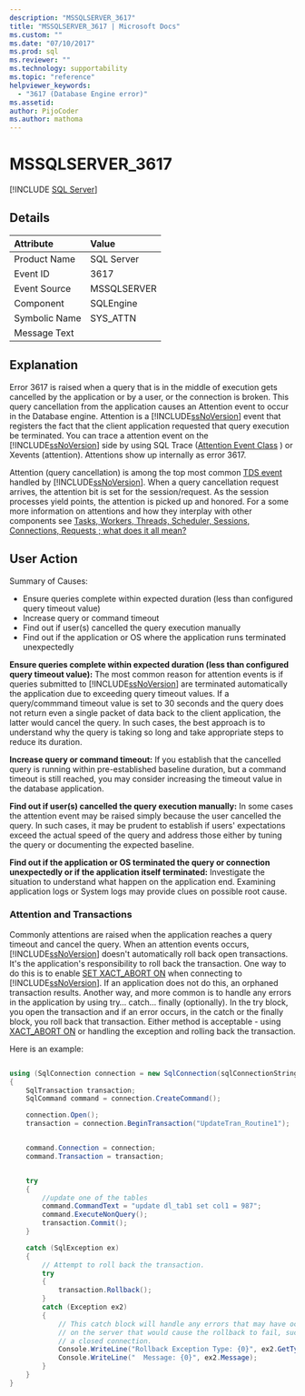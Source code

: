```yaml
---
description: "MSSQLSERVER_3617"
title: "MSSQLSERVER_3617 | Microsoft Docs"
ms.custom: ""
ms.date: "07/10/2017"
ms.prod: sql
ms.reviewer: ""
ms.technology: supportability
ms.topic: "reference"
helpviewer_keywords: 
  - "3617 (Database Engine error)"
ms.assetid: 
author: PijoCoder
ms.author: mathoma
---
```

# MSSQLSERVER_3617
 [!INCLUDE [SQL Server](../../includes/applies-to-version/sqlserver.md)]
  
## Details  
  
| Attribute | Value |  
| :-------- | :---- |  
|Product Name|SQL Server|  
|Event ID|3617|  
|Event Source|MSSQLSERVER|  
|Component|SQLEngine|  
|Symbolic Name|SYS_ATTN|  
|Message Text||  
  
## Explanation

Error 3617 is raised when a query that is in the middle of execution gets cancelled by the application or by a user, or the connection is broken. This query cancellation from the application causes an Attention event to occur in the Database engine. Attention is a [!INCLUDE[ssNoVersion](../../includes/ssnoversion-md.md)] event that registers the fact that the client application requested that query execution be terminated. You can trace a attention event on the [!INCLUDE[ssNoVersion](../../includes/ssnoversion-md.md)] side by using SQL Trace ([Attention Event Class](../event-classes/attention-event-class.md) ) or Xevents (attention).  Attentions show up internally as error 3617.

Attention (query cancellation) is among the top most common [TDS event](/openspecs/sql_server_protocols/ms-sstds/84ed72a9-a1df-48ec-a4d2-32fae12dbdbf) handled by [!INCLUDE[ssNoVersion](../../includes/ssnoversion-md.md)].  When a query cancellation request arrives, the attention bit is set for the session/request.  As the session processes yield points, the attention is picked up and honored. For a some more information on attentions and how they interplay with other components see [Tasks, Workers, Threads, Scheduler, Sessions, Connections, Requests ; what does it all mean?](https://techcommunity.microsoft.com/t5/sql-server-support/tasks-workers-threads-scheduler-sessions-connections-requests/ba-p/333990)
  
## User Action  

Summary of Causes:

- Ensure queries complete within expected duration (less than configured query timeout value)
- Increase query or command timeout
- Find out if user(s) cancelled the query execution manually
- Find out if the application or OS where the application runs terminated unexpectedly

**Ensure queries complete within expected duration (less than configured query timeout value):** The most common reason for attention events is if queries submitted to [!INCLUDE[ssNoVersion](../../includes/ssnoversion-md.md)] are terminated automatically the application due to exceeding query timeout values. If a query/commmand timeout value is set to 30 seconds and the query does not return even a single packet of data back to the client application, the latter would cancel the query. In such cases, the best approach is to understand why the query is taking so long and take appropriate steps to reduce its duration.

**Increase query or command timeout:** If you establish that the cancelled query is running within pre-established baseline duration, but a command timeout is still reached, you may consider increasing the timeout value in the database application.

**Find out if user(s) cancelled the query execution manually:** In some cases the attention event may be raised simply because the user cancelled the query. In such cases, it may be prudent to establish if users' expectations exceed the actual speed of the query and address those either by tuning the query or documenting the expected baseline. 

**Find out if the application or OS terminated the query or connection unexpectedly or if the application itself terminated:** Investigate the situation to understand what happen on the application end. Examining application logs or System logs may provide clues on possible root cause.

### Attention and Transactions

Commonly attentions are raised when the application reaches a query timeout and cancel the query. When an attention events occurs, [!INCLUDE[ssNoVersion](../../includes/ssnoversion-md.md)] doesn't automatically roll back open transactions.  It's the application's responsibility to roll back the transaction.  One way to do this is to enable [SET XACT_ABORT ON](../../t-sql/statements/set-xact-abort-transact-sql.md) when connecting to [!INCLUDE[ssNoVersion](../../includes/ssnoversion-md.md)].  If an application does not do this, an orphaned transaction results. Another way, and more common is to handle any errors in the application by using try… catch… finally (optionally). In the try block, you open the transaction and if an error occurs, in the catch or the finally block, you roll back that transaction.  Either method is acceptable - using [XACT_ABORT ON](../../t-sql/statements/set-xact-abort-transact-sql.md) or handling the exception and rolling back the transaction.

Here is an example:

```csharp

using (SqlConnection connection = new SqlConnection(sqlConnectionString))
{
    SqlTransaction transaction;
    SqlCommand command = connection.CreateCommand();

    connection.Open();
    transaction = connection.BeginTransaction("UpdateTran_Routine1");


    command.Connection = connection;
    command.Transaction = transaction;


    try
    {
        //update one of the tables 
        command.CommandText = "update dl_tab1 set col1 = 987";
        command.ExecuteNonQuery();
        transaction.Commit();
    }

    catch (SqlException ex)
    {
        // Attempt to roll back the transaction.
        try
        {
            transaction.Rollback();
        }
        catch (Exception ex2)
        {
            // This catch block will handle any errors that may have occurred
            // on the server that would cause the rollback to fail, such as
            // a closed connection.
            Console.WriteLine("Rollback Exception Type: {0}", ex2.GetType());
            Console.WriteLine("  Message: {0}", ex2.Message);
        }
    }
}

```
